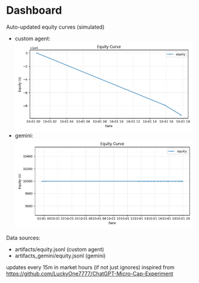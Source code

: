 # Dashboard

Auto-updated equity curves (simulated)

- custom agent: ![Equity Curve](artifacts/equity.png?v=f29e1ae)
- gemini: ![Equity Curve (Gemini)](artifacts_gemini/equity.png?v=f29e1ae)

Data sources:
- artifacts/equity.jsonl (custom agent)
- artifacts_gemini/equity.jsonl (gemini)

updates every 15m in market hours (if not just ignores)
inspired from https://github.com/LuckyOne7777/ChatGPT-Micro-Cap-Experiment